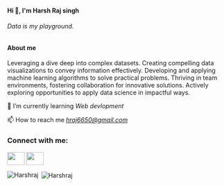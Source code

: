  <h4>Hi 👋, I'm Harsh Raj singh</h4>
<h6>Data is my playground.</h6>
<h4>About me</h4>
<p>Leveraging a dive deep into complex datasets. Creating compelling data visualizations to convey information effectively. Developing and applying machine learning algorithms to solve practical problems. Thriving in team environments, fostering collaboration for innovative solutions. Actively exploring opportunities to apply data science in impactful ways.</p>


🌱 I’m currently learning *Web devlopment*

📫 How to reach me *hraj6650@gmail.com*

<h3 align="left">Connect with me:</h3>
<p align="left">
<a href="https://twitter.com/parmarsonpal" target="blank"><img align="center" src="https://raw.githubusercontent.com/rahuldkjain/github-profile-readme-generator/master/src/images/icons/Social/twitter.svg" alt="" height="30" width="40" /></a>
<a href="https://linkedin.com/in/harsh-rajput-singh/" target="blank"><img align="center" src="https://raw.githubusercontent.com/rahuldkjain/github-profile-readme-generator/master/src/images/icons/Social/linked-in-alt.svg" alt=" " height="30" width="40" /></a>
</p>



<p><img align="left" src="https://github-readme-stats.vercel.app/api/top-langs?username=Harshrajput73&show_icons=true&locale=en&layout=compact" alt="Harshraj" /></p>

<p>&nbsp;<img align="center" src="https://github-readme-stats.vercel.app/api?username=Harshrajput73&show_icons=true&locale=en" alt="Harshraj" /></p>
